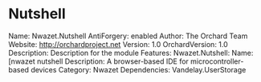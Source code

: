 Nutshell
========

Name: Nwazet.Nutshell
AntiForgery: enabled
Author: The Orchard Team
Website: http://orchardproject.net
Version: 1.0
OrchardVersion: 1.0
Description: Description for the module
Features:
    Nwazet.Nutshell:
		Name: [nwazet nutshell
        Description: A browser-based IDE for microcontroller-based devices
		Category: Nwazet
        Dependencies: Vandelay.UserStorage
